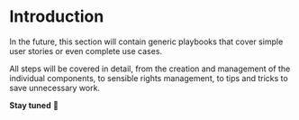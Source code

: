 
# Introduction

In the future, this section will contain generic playbooks that cover simple user stories or even complete use cases.

All steps will be covered in detail, from the creation and management of the individual components, to sensible rights management, to tips and tricks to save unnecessary work.

**Stay tuned** :mega:

